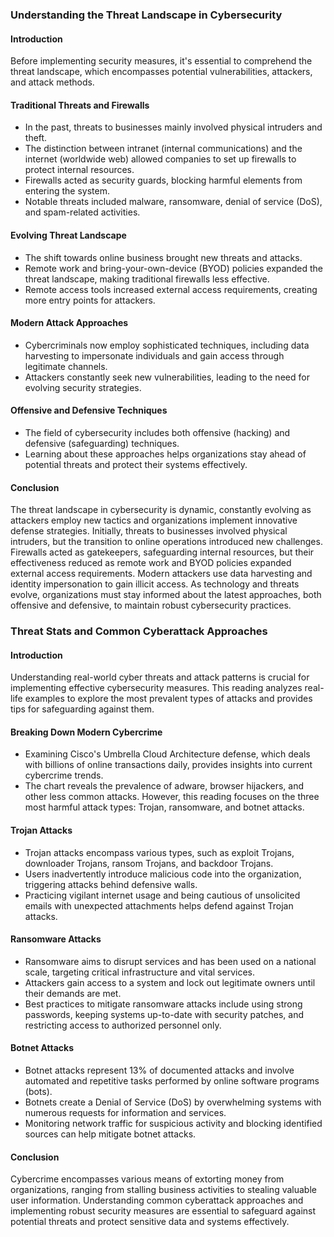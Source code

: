 ### Understanding the Threat Landscape in Cybersecurity

#### Introduction
Before implementing security measures, it's essential to comprehend the threat landscape, which encompasses potential vulnerabilities, attackers, and attack methods.

#### Traditional Threats and Firewalls
- In the past, threats to businesses mainly involved physical intruders and theft.
- The distinction between intranet (internal communications) and the internet (worldwide web) allowed companies to set up firewalls to protect internal resources.
- Firewalls acted as security guards, blocking harmful elements from entering the system.
- Notable threats included malware, ransomware, denial of service (DoS), and spam-related activities.

#### Evolving Threat Landscape
- The shift towards online business brought new threats and attacks.
- Remote work and bring-your-own-device (BYOD) policies expanded the threat landscape, making traditional firewalls less effective.
- Remote access tools increased external access requirements, creating more entry points for attackers.

#### Modern Attack Approaches
- Cybercriminals now employ sophisticated techniques, including data harvesting to impersonate individuals and gain access through legitimate channels.
- Attackers constantly seek new vulnerabilities, leading to the need for evolving security strategies.

#### Offensive and Defensive Techniques
- The field of cybersecurity includes both offensive (hacking) and defensive (safeguarding) techniques.
- Learning about these approaches helps organizations stay ahead of potential threats and protect their systems effectively.

#### Conclusion

The threat landscape in cybersecurity is dynamic, constantly evolving as attackers employ new tactics and organizations implement innovative defense strategies. Initially, threats to businesses involved physical intruders, but the transition to online operations introduced new challenges. Firewalls acted as gatekeepers, safeguarding internal resources, but their effectiveness reduced as remote work and BYOD policies expanded external access requirements. Modern attackers use data harvesting and identity impersonation to gain illicit access. As technology and threats evolve, organizations must stay informed about the latest approaches, both offensive and defensive, to maintain robust cybersecurity practices.

### Threat Stats and Common Cyberattack Approaches

#### Introduction
Understanding real-world cyber threats and attack patterns is crucial for implementing effective cybersecurity measures. This reading analyzes real-life examples to explore the most prevalent types of attacks and provides tips for safeguarding against them.

#### Breaking Down Modern Cybercrime
- Examining Cisco's Umbrella Cloud Architecture defense, which deals with billions of online transactions daily, provides insights into current cybercrime trends.
- The chart reveals the prevalence of adware, browser hijackers, and other less common attacks. However, this reading focuses on the three most harmful attack types: Trojan, ransomware, and botnet attacks.

#### Trojan Attacks
- Trojan attacks encompass various types, such as exploit Trojans, downloader Trojans, ransom Trojans, and backdoor Trojans.
- Users inadvertently introduce malicious code into the organization, triggering attacks behind defensive walls.
- Practicing vigilant internet usage and being cautious of unsolicited emails with unexpected attachments helps defend against Trojan attacks.

#### Ransomware Attacks
- Ransomware aims to disrupt services and has been used on a national scale, targeting critical infrastructure and vital services.
- Attackers gain access to a system and lock out legitimate owners until their demands are met.
- Best practices to mitigate ransomware attacks include using strong passwords, keeping systems up-to-date with security patches, and restricting access to authorized personnel only.

#### Botnet Attacks
- Botnet attacks represent 13% of documented attacks and involve automated and repetitive tasks performed by online software programs (bots).
- Botnets create a Denial of Service (DoS) by overwhelming systems with numerous requests for information and services.
- Monitoring network traffic for suspicious activity and blocking identified sources can help mitigate botnet attacks.

#### Conclusion
Cybercrime encompasses various means of extorting money from organizations, ranging from stalling business activities to stealing valuable user information.
Understanding common cyberattack approaches and implementing robust security measures are essential to safeguard against potential threats and protect sensitive data and systems effectively.